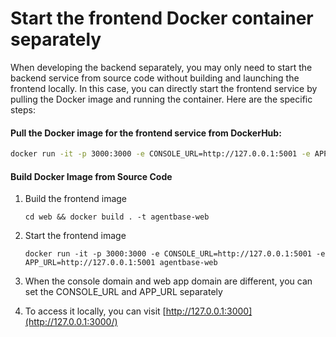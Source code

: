 # Start the frontend Docker container separately

When developing the backend separately, you may only need to start the backend service from source code without building and launching the frontend locally. In this case, you can directly start the frontend service by pulling the Docker image and running the container. Here are the specific steps:

#### Pull the Docker image for the frontend service from DockerHub:

```Bash
docker run -it -p 3000:3000 -e CONSOLE_URL=http://127.0.0.1:5001 -e APP_URL=http://127.0.0.1:5001 agent-base/agentbase-web:latest
```

#### Build Docker Image from Source Code

1.  Build the frontend image

    ```
    cd web && docker build . -t agentbase-web
    ```

2.  Start the frontend image

    ```
    docker run -it -p 3000:3000 -e CONSOLE_URL=http://127.0.0.1:5001 -e APP_URL=http://127.0.0.1:5001 agentbase-web
    ```

3.  When the console domain and web app domain are different, you can set the CONSOLE_URL and APP_URL separately
4.  To access it locally, you can visit [http://127.0.0.1:3000](http://127.0.0.1:3000/)
